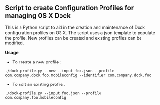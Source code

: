 ## Script to create Configuration Profiles for managing OS X Dock

This is a Python script to aid in the creation and maintenance of Dock configuration profiles on OS X.  The script uses a json template to populate the profile.  New profiles can be created and existing profiles can be modified.

__Usage__
* To create a new profile :

```./dock-profile.py --new --input foo.json --profile com.company.dock.foo.mobileconfig --identifier com.company.dock.foo```

* To edit an existing profile :

```./dock-profile.py --input foo.json --profile com.company.foo.mobileconfig```